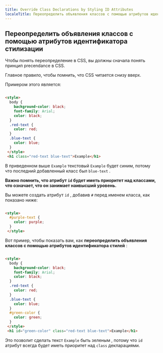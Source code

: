 ```yaml
---
title: Override Class Declarations by Styling ID Attributes
localeTitle: Переопределить объявления классов с помощью атрибутов идентификатора стилизации
---
```

## Переопределить объявления классов с помощью атрибутов идентификатора стилизации

Чтобы понять переопределение в CSS, вы должны сначала понять принцип precendance в CSS.

Главное правило, чтобы помнить, что CSS читается снизу вверх.

Примером этого является:

```html

<style> 
  body { 
    background-color: black; 
    font-family: Arial; 
    color: black; 
  } 
  .red-text { 
    color: red; 
  } 
  .blue-text { 
    color: blue; 
  } 
 </style> 
 <h1 class="red-text blue-text">Example</h1> 
```

В приведенном выше `Example` текстовый `Example` будет синим, потому что последний добавленный класс был `blue-text` .

**Важно помнить, что атрибут `id` будет иметь приоритет над классами, что означает, что он занимает наивысший уровень.**

Вы можете создать атрибут `id` , добавив `#` перед именем класса, как показано ниже:

```html

<style> 
  #purple-text { 
    color: purple; 
  } 
 </style> 
```

Вот пример, чтобы показать вам, как **переопределить объявления классов с помощью атрибутов идентификатора стилей** :

```html

<style> 
  body { 
    background-color: black; 
    font-family: Arial; 
    color: black; 
  } 
  .red-text { 
    color: red; 
  } 
  .blue-text { 
    color: blue; 
  } 
  #green-color { 
    color: green; 
  } 
 </style> 
 <h1 id="green-color" class="red-text blue-text">Example</h1> 
```

Это позволит сделать текст `Example` быть зеленым , потому что `id` атрибут всегда будет иметь приоритет над `class` декларациями.